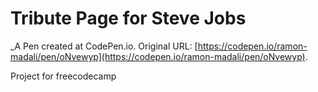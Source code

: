 # Tribute Page for Steve Jobs
 _A Pen created at CodePen.io. Original URL: [https://codepen.io/ramon-madali/pen/oNvewyp](https://codepen.io/ramon-madali/pen/oNvewyp).

 Project for freecodecamp